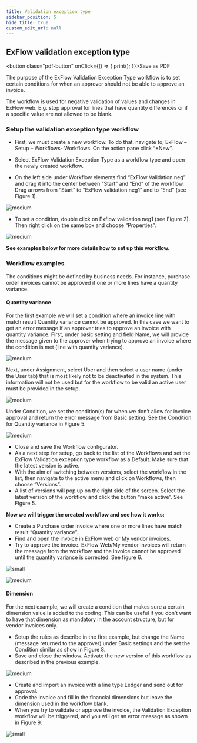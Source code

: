 ```yaml
---
title: Validation exception type
sidebar_position: 5
hide_title: true
custom_edit_url: null
---
```

## ExFlow validation exception type 
<button class="pdf-button" onClick={() => { print(); }}>Save as PDF</button>

The purpose of the ExFlow Validation Exception Type workflow is to set certain conditions for when an approver should not be able to approve an invoice.

The workflow is used for negative validation of values and changes in ExFlow web. E.g. stop approval for lines that have quantity differences or if a specific value are not allowed to be blank.

### Setup the validation exception type workflow

- First, we must create a new workflow. To do that, navigate to; 
ExFlow – Setup – Workflows- Workflows. On the action pane click “+New”.

- Select ExFlow Validation Exception Type as a workflow type and open the newly created workflow.
- On the left side under Workflow elements find “ExFlow Validation neg” and drag it into the center between “Start” and “End” of the workflow. Drag arrows from “Start” to “ExFlow validation neg1” and to “End” (see Figure 1).

![medium](@site/static/img/media/image362.png)

- To set a condition, double click on Exflow validation neg1 (see Figure 2). Then right click on the same box and choose “Properties”. 

![medium](@site/static/img/media/image363.png)

**See examples below for more details how to set up this workflow.**

### Workflow examples
The conditions might be defined by business needs. For instance, purchase order invoices cannot be approved if one or more lines have a quantity variance. 

#### Quantity variance
For the first example we will set a condition where an invoice line with match result Quantity variance cannot be approved. In this case we want to get an error message if an approver tries to approve an invoice with quantity variance. 
First, under basic setting and field Name, we will provide the message given to the approver when trying to approve an invoice where the condition is met (line with quantity variance).

![medium](@site/static/img/media/image364.png)

Next, under Assignment, select User and then select a user name (under the User tab) that is most likely not to be deactivated in the system. This information will not be used but for the workflow to be valid an active user must be provided in the setup.

![medium](@site/static/img/media/image365.png)

Under Condition, we set the condition(s) for when we don’t allow for invoice approval and return the error message from Basic setting. See the Condition for Quantity variance in Figure 5.

![medium](@site/static/img/media/image366.png)

- Close and save the Workflow configurator.
- As a next step for setup, go back to the list of the Workflows and set the ExFlow Validation exception type workflow as a Default. Make sure that the latest version is active.
- With the aim of switching between versions, select the workflow in the list, then navigate to the active menu and click on Workflows, then choose “Versions”.
- A list of versions will pop up on the right side of the screen. Select the latest version of the workflow and click the button “make active”. See Figure 5.

**Now we will trigger the created workflow and see how it works:**
- Create a Purchase order invoice where one or more lines have match result “Quantity variance”.
- Find and open the invoice in ExFlow web or My vendor invoices. 
- Try to approve the invoice. ExFlow Web/My vendor invoices will return the message from the workflow and the invoice cannot be approved until the quantity variance is corrected. See figure 6.

![small](@site/static/img/media/image367.png)

![medium](@site/static/img/media/image368.png)

#### Dimension
For the next example, we will create a condition that makes sure a certain dimension value is added to the coding. This can be useful if you don’t want to have that dimension as mandatory in the account structure, but for vendor invoices only.

- Setup the rules as describe in the first example, but change the Name (message returned to the approver) under Basic settings and the set the Condition similar as show in Figure 8.
- Save and close the window. Activate the new version of this workflow as described in the previous example.

![medium](@site/static/img/media/image369.png)

- Create and import an invoice with a line type Ledger and send out for approval.
- Code the invoice and fill in the financial dimensions but leave the dimension used in the workflow blank.
- When you try to validate or approve the invoice, the Validation Exception workflow will be triggered, and you will get an error message as shown in Figure 9.

![small](@site/static/img/media/image370.png)


